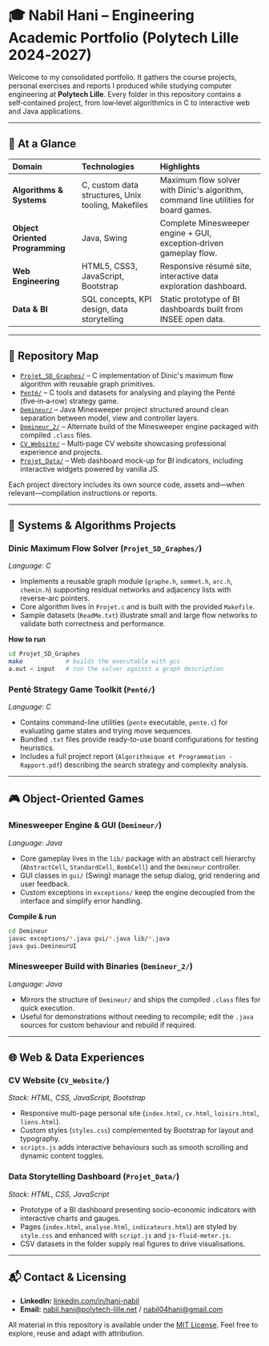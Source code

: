 # 🎓 Nabil Hani – Engineering Academic Portfolio (Polytech Lille 2024‑2027)

Welcome to my consolidated portfolio. It gathers the course projects, personal exercises and reports I produced while studying computer engineering at **Polytech Lille**. Every folder in this repository contains a self‑contained project, from low‑level algorithmics in C to interactive web and Java applications.

---

## 🚀 At a Glance

| Domain | Technologies | Highlights |
| :--- | :--- | :--- |
| **Algorithms & Systems** | C, custom data structures, Unix tooling, Makefiles | Maximum flow solver with Dinic's algorithm, command line utilities for board games. |
| **Object Oriented Programming** | Java, Swing | Complete Minesweeper engine + GUI, exception‑driven gameplay flow. |
| **Web Engineering** | HTML5, CSS3, JavaScript, Bootstrap | Responsive résumé site, interactive data exploration dashboard. |
| **Data & BI** | SQL concepts, KPI design, data storytelling | Static prototype of BI dashboards built from INSEE open data. |

---

## 📂 Repository Map

- [`Projet_SD_Graphes/`](Projet_SD_Graphes/) – C implementation of Dinic's maximum flow algorithm with reusable graph primitives.
- [`Penté/`](Penté/) – C tools and datasets for analysing and playing the Penté (five‑in‑a‑row) strategy game.
- [`Demineur/`](Demineur/) – Java Minesweeper project structured around clean separation between model, view and controller layers.
- [`Demineur_2/`](Demineur_2/) – Alternate build of the Minesweeper engine packaged with compiled `.class` files.
- [`CV_Website/`](CV_Website/) – Multi‑page CV website showcasing professional experience and projects.
- [`Projet_Data/`](Projet_Data/) – Web dashboard mock-up for BI indicators, including interactive widgets powered by vanilla JS.

Each project directory includes its own source code, assets and—when relevant—compilation instructions or reports.

---

## 🔬 Systems & Algorithms Projects

### Dinic Maximum Flow Solver (`Projet_SD_Graphes/`)

*Language: C*

- Implements a reusable graph module (`graphe.h`, `sommet.h`, `arc.h`, `chemin.h`) supporting residual networks and adjacency lists with reverse-arc pointers.
- Core algorithm lives in `Projet.c` and is built with the provided `Makefile`.
- Sample datasets (`ReadMe.txt`) illustrate small and large flow networks to validate both correctness and performance.

**How to run**
```bash
cd Projet_SD_Graphes
make            # builds the executable with gcc
a.out < input   # run the solver against a graph description
```

### Penté Strategy Game Toolkit (`Penté/`)

*Language: C*

- Contains command-line utilities (`pente` executable, `pente.c`) for evaluating game states and trying move sequences.
- Bundled `.txt` files provide ready-to-use board configurations for testing heuristics.
- Includes a full project report (`Algorithmique et Programmation - Rapport.pdf`) describing the search strategy and complexity analysis.

---

## 🎮 Object-Oriented Games

### Minesweeper Engine & GUI (`Demineur/`)

*Language: Java*

- Core gameplay lives in the `lib/` package with an abstract cell hierarchy (`AbstractCell`, `StandardCell`, `BombCell`) and the `Demineur` controller.
- GUI classes in `gui/` (Swing) manage the setup dialog, grid rendering and user feedback.
- Custom exceptions in `exceptions/` keep the engine decoupled from the interface and simplify error handling.

**Compile & run**
```bash
cd Demineur
javac exceptions/*.java gui/*.java lib/*.java
java gui.DemineurUI
```

### Minesweeper Build with Binaries (`Demineur_2/`)

*Language: Java*

- Mirrors the structure of `Demineur/` and ships the compiled `.class` files for quick execution.
- Useful for demonstrations without needing to recompile; edit the `.java` sources for custom behaviour and rebuild if required.

---

## 🌐 Web & Data Experiences

### CV Website (`CV_Website/`)

*Stack: HTML, CSS, JavaScript, Bootstrap*

- Responsive multi-page personal site (`index.html`, `cv.html`, `loisirs.html`, `liens.html`).
- Custom styles (`styles.css`) complemented by Bootstrap for layout and typography.
- `scripts.js` adds interactive behaviours such as smooth scrolling and dynamic content toggles.

### Data Storytelling Dashboard (`Projet_Data/`)

*Stack: HTML, CSS, JavaScript*

- Prototype of a BI dashboard presenting socio-economic indicators with interactive charts and gauges.
- Pages (`index.html`, `analyse.html`, `indicateurs.html`) are styled by `style.css` and enhanced with `script.js` and `js-fluid-meter.js`.
- CSV datasets in the folder supply real figures to drive visualisations.

---

## 📬 Contact & Licensing

- **LinkedIn:** [linkedin.com/in/hani-nabil](https://www.linkedin.com/in/hani-nabil)
- **Email:** nabil.hani@polytech-lille.net / nabil04hani@gmail.com

All material in this repository is available under the [MIT License](LICENSE). Feel free to explore, reuse and adapt with attribution.
